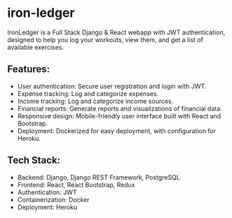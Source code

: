 # iron-ledger
IronLedger is a Full Stack Django &amp; React webapp with JWT authentication, designed to help you log your workouts, view them, and get a list of available exercises.
## Features:
- User authentication: Secure user registration and login with JWT.
- Expense tracking: Log and categorize expenses.
- Income tracking: Log and categorize income sources.
- Financial reports: Generate reports and visualizations of financial data.
- Responsive design: Mobile-friendly user interface built with React and Bootstrap.
- Deployment: Dockerized for easy deployment, with configuration for Heroku.
## Tech Stack:
- Backend: Django, Django REST Framework, PostgreSQL
- Frontend: React, React Bootstrap, Redux
- Authentication: JWT
- Containerization: Docker
- Deployment: Heroku
